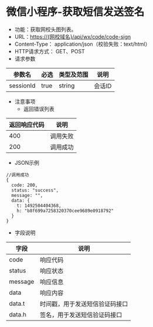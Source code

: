 # 微信小程序-获取短信发送签名

* 功能：获取网校头图列表。
* URL：[https://{网校域名}/api/wx/code/code-sign](https://{网校域名}/api/wx/code/code-sign)
* Content-Type： application/json（校验失败：text/html）
* HTTP请求方式： GET、POST
* 请求参数

| 参数名 | 必选 | 类型及范围 | 说明 |
| --- | --- | --- | --- |
| sessionId | true | string | 会话ID |

* 注意事项
  * 返回错误列表

| 返回响应代码 | 说明 |
| --- | --- |
| 400 | 调用失败 |
| 200 | 调用成功 |

* JSON示例

```
//调用成功
{
  code: 200,
  status: "success",
  message: "",
  data: {
	t: 1492504404368,
	h: "b8f699a7258320370cee9689e0918792"
  } 
}
```

* 字段说明

| 字段 | 说明 |
| --- | --- |
| code | 响应代码 |
| status | 响应状态 |
| message | 响应信息 |
| data | 响应内容 |
| data.t | 时间戳，用于发送短信验证码接口 |
| data.h | 签名，用于发送短信验证码接口 | 

